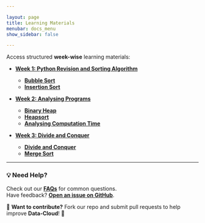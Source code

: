 ```yaml
---

layout: page
title: Learning Materials
menubar: docs_menu
show_sidebar: false

---
```


Access structured **week-wise** learning materials:

- **[Week 1: Python Revision and Sorting Algorithm](/docs/week-1/)**
  
  - **[Bubble Sort](/docs/week-1/bubble-sort/)**
  - **[Insertion Sort](/docs/week-1/insertion-sort/)**
- **[Week 2: Analysing Programs](/docs/week-2/)**

  - **[Binary Heap](/docs/week-2/binary-heap/)**
  - **[Heapsort](/docs/week-2/heapsort/)**
  - **[Analysing Computation Time](/docs/week-2/analysing-computation-time/)**
- **[Week 3: Divide and Conquer](/docs/week-3/)**
  - **[Divide and Conquer](/docs/week-3/divide-and-conquer/)**
  - **[Merge Sort](/docs/week-3/merge-sort/)**

 
---

### 💡 Need Help?
Check out our **[FAQs](/docs/faqs/)** for common questions.  
Have feedback? **[Open an issue on GitHub](https://github.com/Data-cloud02/data-cloud/issues)**.  

🔗 **Want to contribute?** Fork our repo and submit pull requests to help improve **Data-Cloud**! 🚀
